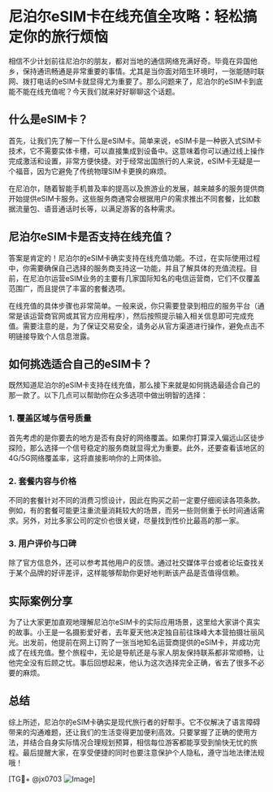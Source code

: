 # 尼泊尔eSIM卡在线充值全攻略：轻松搞定你的旅行烦恼

相信不少计划前往尼泊尔的朋友，都对当地的通信网络充满好奇。毕竟在异国他乡，保持通讯畅通是非常重要的事情。尤其是当你面对陌生环境时，一张能随时联网、拨打电话的eSIM卡就显得尤为重要了。那么问题来了，尼泊尔的eSIM卡到底能不能在线充值呢？今天我们就来好好聊聊这个话题。

## 什么是eSIM卡？

首先，让我们先了解一下什么是eSIM卡。简单来说，eSIM卡是一种嵌入式SIM卡技术，它不需要实体卡槽，可以直接集成到设备中。这意味着你可以通过线上操作完成激活和设置，非常方便快捷。对于经常出国旅行的人来说，eSIM卡无疑是一个福音，因为它避免了传统物理SIM卡更换的麻烦。

在尼泊尔，随着智能手机普及率的提高以及旅游业的发展，越来越多的服务提供商开始提供eSIM卡服务。这些服务商通常会根据用户的需求推出不同套餐，比如数据流量包、语音通话时长等，以满足游客的各种需求。

## 尼泊尔eSIM卡是否支持在线充值？

答案是肯定的！尼泊尔的eSIM卡确实支持在线充值功能。不过，在实际使用过程中，你需要确保自己选择的服务商支持这一功能，并且了解具体的充值流程。目前，在尼泊尔运营eSIM业务的主要有几家国际知名的电信运营商，它们不仅覆盖范围广，而且提供了丰富的套餐选项。

在线充值的具体步骤也非常简单。一般来说，你只需要登录到相应的服务平台（通常是该运营商官网或其官方应用程序），然后按照提示输入相关信息即可完成充值。需要注意的是，为了保证交易安全，请务必从官方渠道进行操作，避免点击不明链接导致个人信息泄露。

## 如何挑选适合自己的eSIM卡？

既然知道尼泊尔的eSIM卡支持在线充值，那么接下来就是如何挑选最适合自己的那一款了。以下几点可以帮助你在众多选项中做出明智的选择：

### 1. 覆盖区域与信号质量
首先考虑的是你要去的地方是否有良好的网络覆盖。如果你打算深入偏远山区徒步探险，那么选择一个信号稳定的服务商就显得尤为重要。此外，还要查看该地区的4G/5G网络覆盖率，这将直接影响你的上网体验。

### 2. 套餐内容与价格
不同的套餐针对不同的消费习惯设计，因此在购买之前一定要仔细阅读各项条款。例如，有的套餐可能更注重流量消耗较大的场景，而另一些则侧重于长时间通话需求。另外，对比多家公司的定价也很关键，尽量找到性价比最高的那一家。

### 3. 用户评价与口碑
除了官方信息外，还可以参考其他用户的反馈。通过社交媒体平台或者论坛查找关于某个品牌的好评差评，这样能够帮助你更好地判断该产品是否值得信赖。

## 实际案例分享

为了让大家更加直观地理解尼泊尔eSIM卡的实际应用场景，这里给大家讲个真实的故事。小王是一名摄影爱好者，去年夏天他决定独自前往珠峰大本营拍摄壮丽风光。出发前，他提前在网上订购了一张当地知名运营商提供的eSIM卡，并成功完成了在线充值。整个旅程中，无论是导航还是与家人朋友保持联系都非常顺畅，让他完全没有后顾之忧。事后回想起来，他认为这次选择完全正确，省去了很多不必要的麻烦。

## 总结

综上所述，尼泊尔的eSIM卡确实是现代旅行者的好帮手。它不仅解决了语言障碍带来的沟通难题，还让我们的生活变得更加便利高效。只要掌握了正确的使用方法，并结合自身实际情况合理规划预算，相信每位游客都能享受到愉快无忧的旅程。最后提醒大家，在享受便捷的同时也要注意保护个人隐私，遵守当地法律法规哦！

[TG💪+ @jx0703 ![Image](https://github.com/user-attachments/assets/dbca1d08-cadb-493c-b0ec-ad6f7a83f270)]